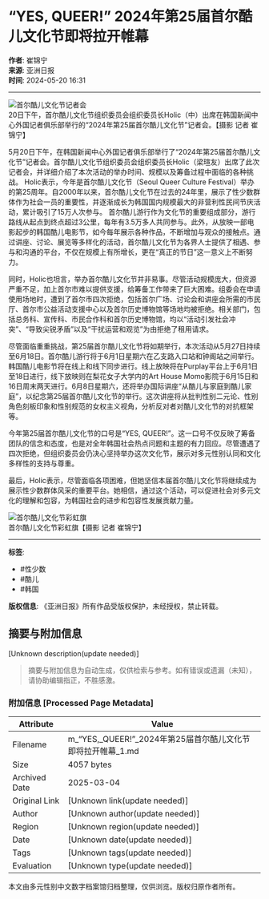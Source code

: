 # “YES, QUEER!” 2024年第25届首尔酷儿文化节即将拉开帷幕

**作者**: 崔锦宁  
**来源**: 亚洲日报  
**时间**: 2024-05-20 16:31

---

![首尔酷儿文化节记者会](https://image.ajunews.com/content/image/2024/05/20/20240520155716951059.jpg)  
20日下午，首尔酷儿文化节组织委员会组织委员长Holic（中）出席在韩国新闻中心外国记者俱乐部举行的“2024年第25届首尔酷儿文化节”记者会。【摄影 记者 崔锦宁】

5月20日下午，在韩国新闻中心外国记者俱乐部举行了“2024年第25届首尔酷儿文化节”记者会。首尔酷儿文化节组织委员会组织委员长Holic（梁瑄友）出席了此次记者会，并详细介绍了本次活动的举办时间、规模以及筹备过程中面临的各种挑战。 Holic表示，今年是首尔酷儿文化节（Seoul Queer Culture Festival）举办的第25周年。自2000年以来，首尔酷儿文化节在过去的24年里，展示了性少数群体作为社会一员的重要性，并逐渐成长为韩国国内规模最大的非营利性民间节庆活动，累计吸引了15万人次参与。 首尔酷儿游行作为文化节的重要组成部分，游行路线从起点到终点超过3公里，每年有3.5万多人共同参与。此外，从放映一部电影起步的韩国酷儿电影节，如今每年展示各种作品，不断增加与观众的接触点。通过讲座、讨论、展览等多样化的活动，首尔酷儿文化节为各界人士提供了相遇、参与和沟通的平台，不仅在规模上有所增长，更在“真正的节日”这一意义上不断努力。 

同时，Holic也坦言，举办首尔酷儿文化节并非易事。尽管活动规模庞大，但资源严重不足，加上首尔市难以提供支援，给筹备工作带来了巨大困难。组委会在申请使用场地时，遭到了首尔市四次拒绝，包括首尔广场、讨论会和讲座会所需的市民厅、首尔市公益活动支援中心以及首尔历史博物馆等场地均被拒绝。相关部门，包括总务科、宣传科、市民合作科和首尔历史博物馆，均以“活动引发社会冲突”、“导致尖锐矛盾”以及“干扰运营和观览”为由拒绝了租用请求。 

尽管面临重重挑战，第25届首尔酷儿文化节将如期举行，本次活动从5月27日持续至6月18日。首尔酷儿游行将于6月1日星期六在乙支路入口站和钟阁站之间举行。韩国酷儿电影节将在线上和线下同步进行。线上放映将在Purplay平台上于6月1日至18日进行，线下放映则在梨花女子大学内的Art House Momo影院于6月15日和16日周末两天进行。6月8日星期六，还将举办国际讲座“从酷儿与家庭到酷儿家庭”，以纪念第25届首尔酷儿文化节的举行。这次讲座将从批判性别二元论、性别角色刻板印象和性别规范的女权主义视角，分析反对者对酷儿文化节的对抗框架等。 

今年第25届首尔酷儿文化节的口号是“YES, QUEER!”。这一口号不仅反映了筹备团队的信念和态度，也是对全年韩国社会热点问题和主题的有力回应。尽管遭遇了四次拒绝，但组织委员会仍决心坚持举办这次文化节，展示对多元性别认同和文化多样性的支持与尊重。 

最后，Holic表示，尽管面临各项困难，但她坚信本届首尔酷儿文化节将继续成为展示性少数群体风采的重要平台。她相信，通过这个活动，可以促进社会对多元文化的理解和包容，为韩国社会的进步和包容性发展贡献力量。  

![首尔酷儿文化节彩虹旗](https://image.ajunews.com/content/image/2024/05/20/20240520155845313963.jpg)  
首尔酷儿文化节彩虹旗【摄影 记者 崔锦宁】

---

**标签**:  
- #性少数  
- #酷儿  
- #韩国  

**版权信息**: 《亚洲日报》所有作品受版权保护，未经授权，禁止转载。
<!-- tcd_original_link https://m.yazhouribao.com/view/20240520142910570 -->


## 摘要与附加信息

<!-- tcd_abstract -->
[Unknown description(update needed)]
<!-- tcd_abstract_end -->

> 摘要与附加信息为自动生成，仅供检索与参考。如有错误或遗漏（未知），请协助编辑指正，不胜感激。

### 附加信息 [Processed Page Metadata]

| Attribute       | Value                                  |
|-----------------|----------------------------------------|
| Filename        | m_“YES,_QUEER!”_2024年第25届首尔酷儿文化节即将拉开帷幕_1.md                             |
| Size            | 4057 bytes                           |
| Archived Date   | 2025-03-04                             |
| Original Link   | [Unknown link(update needed)]                       |
| Author          | [Unknown author(update needed)]                               |
| Region          | [Unknown region(update needed)]                               |
| Date            | [Unknown date(update needed)]                                 |
| Tags            | [Unknown tags(update needed)]                                 |
| Evaluation            | [Unknown type(update needed)]                                 |
<!-- tcd_table_end -->

本文由多元性别中文数字档案馆归档整理，仅供浏览。版权归原作者所有。
